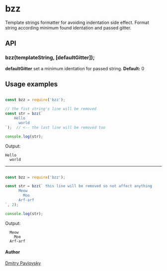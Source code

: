 # bzz
Template strings formatter for avoiding indentation side effect. Format string according minimum found identation and passed gitter.

## API

### bzz(templateString, [defaultGitter]);

**defaultGitter** set a minimum identation for passed string. **Default:** 0

## Usage examples

```js

const bzz = require('bzz');

// the fist string's line will be removed
const str = bzz(`
    Hello
      world
`);  // <-- the last line will be removed too

console.log(str);

```
Output:
```
Hello
  world
```

---

```js

const bzz = require('bzz');

const str = bzz(` this line will be removed so not affect anything
      Meow
        Moo
      Arf-arf
`, 2);

console.log(str);

```
Output:
```
  Meow
    Moo
  Arf-arf
```

#### Author
[Dmitry Pavlovsky](http://palosk.in)
